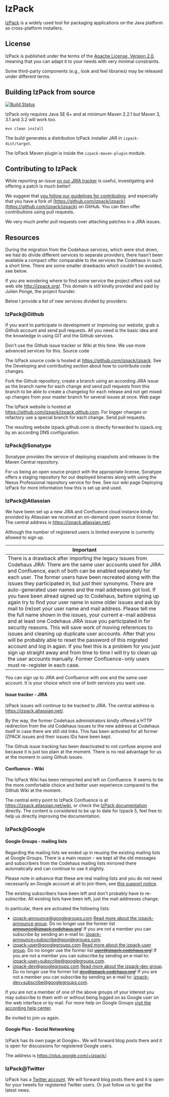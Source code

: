 # IzPack

[IzPack](http://izpack.org/) is a widely used tool for packaging applications on the Java platform as cross-platform installers.

## License

IzPack is published under the terms of the [Apache License, Version 2.0](http://www.apache.org/licenses/LICENSE-2.0), meaning that you can adapt it to your needs with very minimal constraints.

Some third-party components (e.g., look and feel libraries) may be released
under different terms.

## Building IzPack from source

[![Build Status](https://secure.travis-ci.org/izpack/izpack.png?branch=master)](http://travis-ci.org/izpack/izpack)

IzPack only requires Java SE 6+ and at minimum Maven 2.2.1 but Maven 3, 3.1 and 3.2 will work too.

    mvn clean install

The build generates a distribution IzPack installer JAR in `izpack-dist/target`.

The IzPack Maven plugin is inside the `izpack-maven-plugin` module.

## Contributing to IzPack

While reporting an issue [on our JIRA tracker](https://izpack.atlassian.net/) is useful, investigating and offering a patch is much better!

We suggest that [you follow our guidelines for contributing](http://izpack.org/developers/), and especially that you have a fork of [https://github.com/izpack/izpack](https://github.com/izpack/izpack) on GitHub. You can then offer contributions using pull requests.

We very much prefer pull requests over attaching patches in a JIRA issues.

## Resources

During the migration from the Codehaus services, which were shut down, we had do divide different services to separate providers, there hasn't been available a compact offer comparable to the services the Codehaus in such a short time. There are some smaller drawbacks which couldn't be avoided, see below.

If you are wondering where to find some service the project offers visit out web site http://izpack.org/.
This domain is still kindly provided and paid by Julien Ponge, the project founder.

Below I provide a list of new services divided by providers:

### IzPack@Github

If you want to participate in development or improving our website, grab a Github account and send pull requests. All you need is the basic idea and the knowledge in using GIT and the Github services.

Don't use the Github issue tracker or Wiki at this time. We use more advanced services for this.
Source code

The IzPack source code is hosted at https://github.com/izpack/izpack.
See the Developing and contributing section about how to contribute code changes.

Fork the Github repository, create a branch using an according JIRA issue as the branch name for each change and send pull requests from this branch to be able to create a changelog for each release and not get mixed up changes from your master branch for several issues at once.
Web page

The IzPack website is hosted at https://github.com/izpack/izpack.github.com. 
For bigger changes or refactory use a special branch for each change. Send pull requests. 

The resulting website izpack.github.com is directly forwarded to izpack.org by an according DNS configuration.

### IzPack@Sonatype

Sonatype provides the service of deploying snapshots and releases to the Maven Central repository.

For us being an open source project with the appropriate license, Sonatype offers a staging repository for our deployed binaries along with using the Nexus Professional repository service for free. 
See our wiki page Deploying IzPack for more information how this is set up and used.

### IzPack@Atlassian

We have been set up a new JIRA and Confluence cloud instance kindly provided by Atlassian we received an on-demand open source license for. The central address is https://izpack.atlassian.net/.

Although the number of registered users is limited everyone is currently allowed to sign up.

Important  |
---------  |
There is a drawback after importing the legacy issues from Codehaus JIRA: There are the same user accounts used for JIRA and Confluence, each of both can be enabled separately for each user. The former users have been recreated along with the issues they participated in, but just their synonyms. There are auto-generated user names and the mail addresses got lost. If you have been alread signed up to Codehaus, before signing up again try to find your user name in some older issues and ask by mail to (re)set your user name and mail address. Please tell me the full name shown in the issues, your current e-mail address and at least one Codehaus JIRA issue you participated in for security reasons. This will save work of moving references to issues and cleaning up duplicate user accounts. After that you will be probably able to reset the password of this migrated account and log in again. If you feel this is a problem for you just sign up straight away and from time to time I will try to clean up the user accounts manually. Former Confluence-only users must re-register in each case.  |

You can sign up to JIRA and Confluence with one and the same user account. It is your choice which one of both services you want use.

#### Issue tracker - JIRA

IzPack issues will continue to be tracked to JIRA. The central address is https://izpack.atlassian.net/.

By the way, the former Codehaus administrators kindly offered a HTTP redirection from the old Codehaus issues to the new address at Codehaus itself in case there are still old links. This has been activated for all former IZPACK issues and their issues IDs have been kept.

The Github issue tracking has been deactivated to not confuse anyone and because it is just too plain at the moment. There is no real advantage for us at the moment in using Github issues.

#### Confluence - Wiki

The IzPack Wiki has been reimported and left on Confluence. It seems to be the more comfortable choice and better user experience compared to the Github Wiki at the moment.

The central entry point to IzPack Confluence is at https://izpack.atlassian.net/wiki, or check the [IzPack documentation](https://izpack.atlassian.net/wiki/display/IZPACK/) directly. The content is considered to be up to date for Izpack 5, feel free to help us directly improving the documentation.

### IzPack@Google

#### Google Groups - mailing lists

Regarding the mailing lists we ended up in reusing the existing mailing lists at Google Groups. There is a main reason - we kept all the old messages and subscribers from the Codehaus mailing lists mirrored there automatically and can continue to use it slightly.

Please note in advance that these are real mailing lists and you do not need necessarily an Google account at all to join them, see [this support notice](https://support.google.com/groups/answer/46438).

The existing subscribers have been left and don't probably have to re-subscribe. All existing lists have been left, just the mail addresses change.

In particular, there are activated the following lists:
- [izpack-announce@googlegroups.com](mailto:izpack-announce@googlegroups.com)
[Read more about the izpack-announce group](https://groups.google.com/forum/#!aboutgroup/izpack-announce).
Do no longer use the former list ~~announce@izpack.codehaus.org~~!
If you are not a member you can subscribe by sending an e-mail to:
[izpack-announce+subscribe@googlegroups.com](mailto:izpack-announce+subscribe@googlegroups.com).
- [izpack-user@googlegroups.com](mailto:izpack-user@googlegroups.com)
[Read more about the izpack-user group](https://groups.google.com/forum/#!aboutgroup/izpack-user).
Do no longer use the former list ~~user@izpack.codehaus.org~~!
If you are not a member you can subscribe by sending an e-mail to:
[izpack-user+subscribe@googlegroups.com](mailto:izpack-user+subscribe@googlegroups.com).
- [izpack-dev@googlegroups.com](mailto:izpack-dev@googlegroups.com)
[Read more about the izpack-dev group](https://groups.google.com/forum/#!aboutgroup/izpack-dev).
Do no longer use the former list ~~dev@izpack.codehaus.org~~!
If you are not a member you can subscribe by sending an e-mail to:
[izpack-dev+subscribe@googlegroups.com](mailto:izpack-dev+subscribe@googlegroups.com).

If you are not a member of one of the above groups of your interest you may subscribe to them with or without being logged on as Google user on the web interface or by mail. For more help on Google Groups [visit the according help center](https://support.google.com/groups).

Be invited to join us again.

#### Google Plus - Social Networking

IzPack has its own page at Google+. We will forward blog posts there and it is open for discussions for registered Google users.

The address is https://plus.google.com/+izpack/.

### IzPack@Twitter

IzPack has a [Twitter account](https://twitter.com/izpack). We will forward blog posts there and it is open for your tweets for registered Twitter users. Or just follow us to get the latest news.
